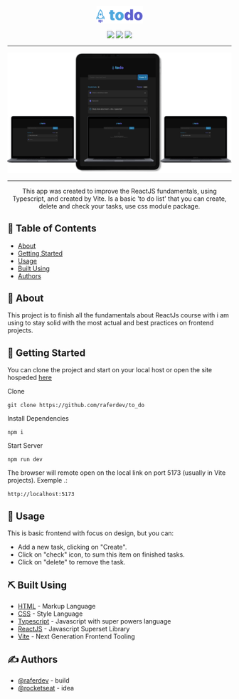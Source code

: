 <p align="center">
  <a href="https://ignite-social-ten.vercel.app/">
 <img  height=40px src="./src/assets/logo.png" alt="Project logo"></a>
</p>

<p align="center">
<img src="https://img.shields.io/github/last-commit/raferdev/to_do?style=for-the-badge">
<img src="https://img.shields.io/github/languages/count/raferdev/to_do?style=for-the-badge">
<img src="https://img.shields.io/github/license/raferdev/to_do?style=for-the-badge">
</p>

---

<img src="./src/assets/readme-banner.png">

---

<p align="center"> This app was created to improve the ReactJS fundamentals, using Typescript, and created by Vite. Is a basic 'to do list' that you can create, delete and check your tasks, use css module package.
</p>

## 📝 Table of Contents

- [About](#about)
- [Getting Started](#getting_started)
- [Usage](#usage)
- [Built Using](#built_using)
- [Authors](#authors)

## 🧐 About <a name = "about"></a>

This project is to finish all the fundamentals about ReactJs course with i am using to stay solid with the most actual and best practices on frontend projects.

## 🏁 Getting Started <a name = "getting_started"></a>

You can clone the project and start on your local host or open the site hospeded <a href="https://ignite-social-ten.vercel.app">here</a>

Clone

```
git clone https://github.com/raferdev/to_do
```

Install Dependencies

```
npm i
```

Start Server

```
npm run dev
```

The browser will remote open on the local link on port 5173 (usually in Vite projects). Exemple .:

```
http://localhost:5173
```

## 🎈 Usage <a name="usage"></a>

This is basic frontend with focus on design, but you can:

- Add a new task, clicking on "Create".
- Click on "check" icon, to sum this item on finished tasks.
- Click on "delete" to remove the task.

## ⛏️ Built Using <a name = "built_using"></a>

- [HTML](https://developer.mozilla.org/pt-BR/docs/Web/HTML) - Markup Language
- [CSS](https://developer.mozilla.org/pt-BR/docs/Web/CSS) - Style Language
- [Typescript](https://developer.mozilla.org/pt-BR/docs/Web/typescript) - Javascript with super powers language
- [ReactJS](https://pt-br.reactjs.org/) - Javascript Superset Library
- [Vite](https://pt-br.reactjs.org/) - Next Generation Frontend Tooling

## ✍️ Authors <a name = "authors"></a>

- [@raferdev](https://github.com/raferdev) - build
- [@rocketseat](https://github.com/rocketseat) - idea
